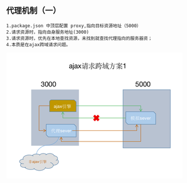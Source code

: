 ## 代理机制（一）
```aidl
1.package.json 中顶层配置 proxy,指向目标资源地址（5000）
2.请求资源时，指向自身服务地址(3000)
3.请求资源时，优先在本地查找资源，未找到就查找代理指向的服务器资；
4.本质是在ajax跨域请求问题。
```
![ajax请求跨域方案1.png](./ajax请求跨域方案1.png)